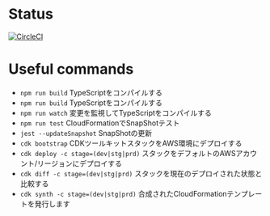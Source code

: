 # Status

[![CircleCI](https://circleci.com/gh/kmd2kmd/aws-cdk-ec2_web3tier/tree/master.svg?style=svg)](https://circleci.com/gh/kmd2kmd/aws-cdk-ec2_web3tier/tree/master)

# Useful commands

 * `npm run build`  TypeScriptをコンパイルする
 * `npm run build`  TypeScriptをコンパイルする
 * `npm run watch`   変更を監視してTypeScriptをコンパイルする
 * `npm run test`   CloudFormationでSnapShotテスト
 * `jest --updateSnapshot`  SnapShotの更新
 * `cdk bootstrap`  CDKツールキットスタックをAWS環境にデプロイする
 * `cdk deploy -c stage=(dev|stg|prd)`     スタックをデフォルトのAWSアカウント/リージョンにデプロイする
 * `cdk diff -c stage=(dev|stg|prd)`   スタックを現在のデプロイされた状態と比較する
 * `cdk synth -c stage=(dev|stg|prd)`  合成されたCloudFormationテンプレートを発行します
 
